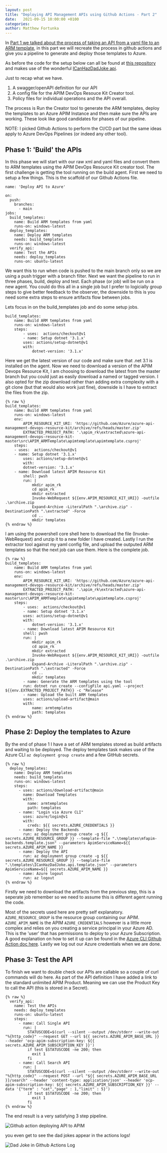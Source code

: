 ```yaml
---
layout: post
title: "Deploying API Management APIs using Github Actions - Part 2"
date:   2021-09-15 10:00:00 +0100
categories: 
author: Matthew Fortunka
---
```


In [Part 1 we talked about the process of taking an API from a yaml file to an ARM template](https://blog.memoryleek.co.uk/2021/09/14/deploying-api-management-apis-using-github-actions.html), in this part we will recreate the process in github actions and give you a pipeline to generate and deploy those templates to Azure.

As before the code for the setup below can all be found at [this repository](https://github.com/fortunkam/apim_api_demo) and makes use of the wonderful [ICanHazDadJoke api](https://icanhazdadjoke.com/api).

Just to recap what we have.
1. A swagger/openAPI definition for our API
2. A config file for the APIM DevOps Resouce Kit Creator tool.
3. Policy files for individual operations and the API overall.

The process is Run the Creator tool to generate the ARM templates, deploy the templates to an Azure APIM Instance and then make sure the APIs are working.  These look like good candidates for phases of our pipeline. 

NOTE: I picked Github Actions to perform the CI/CD part but the same ideas apply to Azure DevOps Pipelines (or indeed any other tool).

## Phase 1: 'Build' the APIs

In this phase we will start with our raw xml and yaml files and convert them to ARM templates using the APIM DevOps Resource Kit creator tool.  The first challenge is getting the tool running on the build agent.  First we need to setup a few things.  This is the scaffold of our Github Actions file.

```
name: 'Deploy API to Azure'

on: 
  push:
    branches:
      - main
jobs:
  build_templates: 
    name: Build ARM templates from yaml
    runs-on: windows-latest
  deploy_templates:
    name: Deploy ARM templates
    needs: build_templates
    runs-on: windows-latest
  verify_api:
    name: Test the APIs
    needs: deploy_templates
    runs-on: ubuntu-latest
```

We want this to run when code is pushed to the main branch only so we are using a push trigger with a branch filter.
Next we want the pipeline to run in three phases, build, deploy and test.  Each phase (or job) will be run on a new agent.  You could do this all in a single job but I prefer to logicially group steps to give better feedback to the observer, the downside to this is you need some extra steps to ensure artifacts flow between jobs.

Lets focus in on the build_templates job and do some setup jobs.

```
build_templates: 
    name: Build ARM templates from yaml
    runs-on: windows-latest
    steps:
        - uses:  actions/checkout@v1
        - name: Setup dotnet '3.1.x'
        uses: actions/setup-dotnet@v1
        with:
            dotnet-version: '3.1.x'
```

Here we get the latest version of our code and make sure that .net 3.1 is installed on the agent.
Now we need to download a version of the APIM Devops Resource Kit, I am choosing to download the latest from the master branch but you could just as easily download a named or tagged version.  I also opted for the zip download rather than adding extra complexity with a git clone (but that would also work just fine), downside is I have to extract the files from the zip.

```
{% raw %}
build_templates: 
    name: Build ARM templates from yaml
    runs-on: windows-latest
    env:
        APIM_RESOURCE_KIT_URI: 'https://github.com/Azure/azure-api-management-devops-resource-kit/archive/refs/heads/master.zip'
        EXTRACTED_PROJECT_PATH: '.\apim_rk\extracted\azure-api-management-devops-resource-kit-master\src\APIM_ARMTemplate\apimtemplate\apimtemplate.csproj'
    steps:
    - uses:  actions/checkout@v1
    - name: Setup dotnet '3.1.x'
        uses: actions/setup-dotnet@v1
        with:
        dotnet-version: '3.1.x'
    - name: Download latest APIM Resource Kit
        shell: pwsh
        run: |
            mkdir apim_rk
            cd apim_rk
            mkdir extracted
            Invoke-WebRequest ${{env.APIM_RESOURCE_KIT_URI}} -outfile .\archive.zip
            Expand-Archive -LiteralPath ".\archive.zip" -DestinationPath ".\extracted" -Force
            cd ..
            mkdir templates
{% endraw %}
```

I am using the powershell core shell here to download the file (Invoke-WebRequest) and unzip it to a new folder I have created.  Lastly I run the extractor tool against my yaml config file, and upload the outputed ARM templates so that the next job can use them.  Here is the complete job.

```
{% raw %}
build_templates: 
    name: Build ARM templates from yaml
    runs-on: windows-latest
    env:
        APIM_RESOURCE_KIT_URI: 'https://github.com/Azure/azure-api-management-devops-resource-kit/archive/refs/heads/master.zip'
        EXTRACTED_PROJECT_PATH: '.\apim_rk\extracted\azure-api-management-devops-resource-kit-master\src\APIM_ARMTemplate\apimtemplate\apimtemplate.csproj'
    steps:
        - uses:  actions/checkout@v1
        - name: Setup dotnet '3.1.x'
        uses: actions/setup-dotnet@v1
        with:
            dotnet-version: '3.1.x'
        - name: Download latest APIM Resource Kit
        shell: pwsh
        run: |
            mkdir apim_rk
            cd apim_rk
            mkdir extracted
            Invoke-WebRequest ${{env.APIM_RESOURCE_KIT_URI}} -outfile .\archive.zip
            Expand-Archive -LiteralPath ".\archive.zip" -DestinationPath ".\extracted" -Force
            cd ..
            mkdir templates
        - name: Generate the ARM templates using the tool
        run: dotnet run create --configFile api.yaml --project ${{env.EXTRACTED_PROJECT_PATH}} -c "Release"
        - name: Upload the built ARM templates
        uses: actions/upload-artifact@main
        with:
            name: armtemplates
            path: templates
{% endraw %}
```

## Phase 2: Deploy the templates to Azure

By the end of phase 1 I have a set of ARM templates stored as build artifacts and waiting to be deployed.  The deploy templates task makes use of the Azure CLI `az deployment group create` and a few GitHub secrets.

```
{% raw %}
  deploy_templates:
    name: Deploy ARM templates
    needs: build_templates
    runs-on: windows-latest
    steps:
      - uses: actions/download-artifact@main
        name: Download Templates
        with: 
          name: armtemplates
          path: templates
      - name: "Login via Azure CLI"
        uses: azure/login@v1
        with:
          creds: ${{ secrets.AZURE_CREDENTIALS }} 
      - name: Deploy the Backends
        run: az deployment group create -g ${{ secrets.AZURE_RESOURCE_GROUP }} --template-file ".\templates\mfapim-backends.template.json" --parameters ApimServiceName=${{ secrets.AZURE_APIM_NAME }}
      - name: Deploy the API
        run: az deployment group create -g ${{ secrets.AZURE_RESOURCE_GROUP }} --template-file ".\templates\ICanHazDadJoke.api.template.json" --parameters ApimServiceName=${{ secrets.AZURE_APIM_NAME }}
      - name: Azure logout
        run: az logout
{% endraw %}
```
Firstly we need to download the artifacts from the previous step, this is a seperate job remember so we need to assume this is different agent running the code.

Most of the secrets used here are pretty self explanatory.
`AZURE_RESOURCE_GROUP` is the resource group containing our APIM.
`AZURE_APIM_NAME` is the APIM
`AZURE_CREDENTIALS` however is a little more complex and relies on you creating a service principal in your Azure AD.  This is the 'user' that has permissions to deploy to your Azure Subscription.  A good explanation on how to set it up can be found in the [Azure CLI Github Action doc here](https://github.com/marketplace/actions/azure-cli-action#configure-azure-credentials-as-github-secret).
Lastly we log out our Azure credentials when we are done.

## Phase 3: Test the API

To finish we want to double check our APIs are callable so a couple of curl commands will do here.
As part of the API definition I have added a link to the standard unlimited APIM Product. Meaning we can use the Product Key to call the API (this is stored in a Secret).

```
{% raw %}
  verify_api:
    name: Test the APIs
    needs: deploy_templates
    runs-on: ubuntu-latest
    steps:
      - name: Call Single API
        run: |
          STATUSCODE=$(curl --silent --output /dev/stderr --write-out "%{http_code}" --request GET --url ${{ secrets.AZURE_APIM_BASE_URL }} --header 'ocp-apim-subscription-key: ${{ secrets.AZURE_APIM_SUBSCRIPTION_KEY }}')
          if test $STATUSCODE -ne 200; then
            exit 1
          fi
      - name: Call Search API
        run: |
          STATUSCODE=$(curl --silent --output /dev/stderr --write-out "%{http_code}" --request POST --url "${{ secrets.AZURE_APIM_BASE_URL }}/search" --header 'content-type: application/json' --header 'ocp-apim-subscription-key: ${{ secrets.AZURE_APIM_SUBSCRIPTION_KEY }}' --data '{"term" : "cat","page" : 1,"limit" : 5}')
          if test $STATUSCODE -ne 200; then
            exit 1
          fi
{% endraw %}
```

The end result is a very satisfying 3 step pipeline.

![](/assets/2021-09-14-deploying-api-management-apis-using-github-actions-part-2/action_complete.png "Github action deploying API to APIM")

you even get to see the dad jokes appear in the actions logs!

![](/assets/2021-09-14-deploying-api-management-apis-using-github-actions-part-2/dad_joke.png "Dad Joke in Github Actions Log")